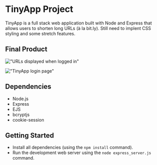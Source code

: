 # TinyApp Project

TinyApp is a full stack web application built with Node and Express that allows users to shorten long URLs (à la bit.ly).
Still need to implent CSS styling and some stretch features.  

## Final Product

!["URLs displayed when logged in"](../../Pictures/Screenshots/Screenshot%20from%202022-12-03%2018-17-41.png)


!["TinyApp login page"](../../Pictures/Screenshots/Screenshot%20from%202022-12-03%2018-17-24.png)

## Dependencies

- Node.js
- Express
- EJS
- bcryptjs
- cookie-session

## Getting Started

- Install all dependencies (using the `npm install` command).
- Run the development web server using the `node express_server.js` command.
